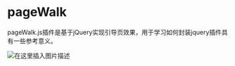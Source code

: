 # pageWalk
pageWalk.js插件是基于jQuery实现引导页效果，用于学习如何封装jquery插件具有一些参考意义。

![在这里插入图片描述](https://img-blog.csdnimg.cn/20190111045430499.png?x-oss-process=image/watermark,type_ZmFuZ3poZW5naGVpdGk,shadow_10,text_aHR0cHM6Ly9ibG9nLmNzZG4ubmV0L3UwMTA2MzMyNjY=,size_16,color_FFFFFF,t_70)